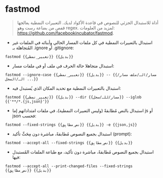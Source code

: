 # fastmod

> أداة للاستبدال الجزئي للنصوص في قاعدة الأكواد لديك.
> التعبيرات النمطية يعالجها قفص من بضاعة رست وهو regex.
> لمزيد من العلومات: <https://github.com/facebookincubator/fastmod>.

- استبدال بالتعبيرات النمطية في كل ملفات المسار الحالي وأبنائه في الملفات غير المُتجاهلة بـ .ignore أو .gitignore:

`fastmod {{تعبير_نمطي}} {{بديل}}`

- استبدال متجاهلا حالة الحرف في ملف أو في ملفات مسار:

`fastmod --ignore-case {{تعبير_نمطي}} {{بديل}} -- {{مسار/الـ/ملف مسار/الـ/السجل ...}}`

- استبدال بالتعبيرات النمطية مع تحديد المكان الذي يُستبدل فيه:

`fastmod {{تعبير_نمطي}} {{بديل}} --dir {{مسار/للـ/سجل}} --iglob {{'**/*.{js,json}'}}`

- استبدال بالنص مُطابقةً (وليس التعبيرات النمطية)، في ملفات امتداداتهم إما js أو json فحسب:

`fastmod --fixed-strings {{نص_مطابِق}} {{بديل}} -e {{json,js}}`

- استبدال بجميع النصوص مُطابقةً، مباشرة دون مِحَثِّ تأكيد (prompt):

`fastmod --accept-all --fixed-strings {{نص_مطابِق}} {{بديل}}`

- استبدال بجميع النصوص مُطابقةً، مباشرة دون تأكيد، مع طباعة الملفات المُستبدل فيها:

`fastmod --accept-all --print-changed-files --fixed-strings {{نص_مطابِق}} {{بديل}}`

